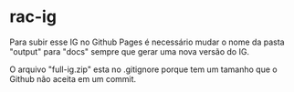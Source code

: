 # rac-ig

Para subir esse IG no Github Pages é necessário mudar o nome da pasta "output" para "docs" sempre que gerar uma nova versão do IG.

O arquivo "full-ig.zip" esta no .gitignore porque tem um tamanho que o Github não aceita em um commit.
